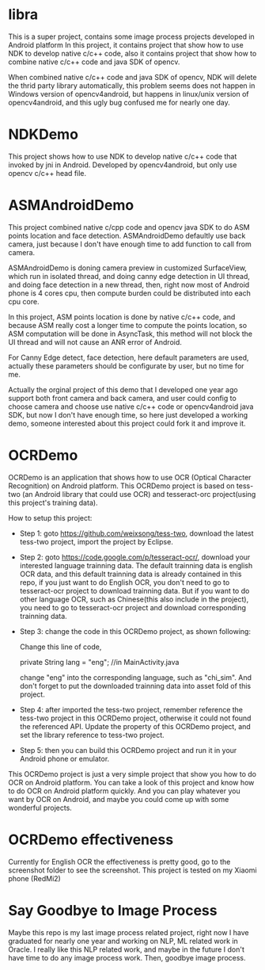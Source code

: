 # libra
This is a super project, contains some image process projects developed in Android platform
In this project, it contains project that show how to use NDK to develop native c/c++ code,
also it contains project that show how to combine native c/c++ code and java SDK of opencv.

When combined native c/c++ code and java SDK of opencv, NDK will delete the thrid party library automatically,
this problem seems does not happen in Windows version of opencv4android, but happens in linux/unix version of 
opencv4android, and this ugly bug confused me for nearly one day.

# NDKDemo
This project shows how to use NDK to develop native c/c++ code that invoked by jni in Android.
Developed by opencv4android, but only use opencv c/c++ head file.

# ASMAndroidDemo
This project combined native c/cpp code and opencv java SDK to do ASM points location and face detection.
ASMAndroidDemo defaultly use back camera, just because I don't have enough time to add function to call 
from camera.

ASMAndroidDemo is doning camera preview in customized SurfaceView, which run in isolated thread, and doing 
canny edge detection in UI thread, and doing face detection in a new thread, then, right now most of Android 
phone is 4 cores cpu, then compute burden could be distributed into each cpu core.

In this project, ASM points location is done by native c/c++ code, and because ASM really cost a longer time to 
compute the points location, so ASM computation will be done in AsyncTask, this method will not block the UI
thread and will not cause an ANR error of Android.

For Canny Edge detect, face detection, here default parameters are used, actually these parameters should be configurate
by user, but no time for me.

Actually the orginal project of this demo that I developed one year ago support both front camera and back camera,
and user could config to choose camera and choose use native c/c++ code or opencv4android java SDK, but now I don't
have enough time, so here just developed a working demo, someone interested about this project could fork it and 
improve it.


# OCRDemo
OCRDemo is an application that shows how to use OCR (Optical Character Recognition) on Android platform.
This OCRDemo project is based on tess-two (an Android library that could use OCR) and tesseract-orc project(using this project's training data).

How to setup this project:

* Step 1: goto https://github.com/weixsong/tess-two, download the latest tess-two project, import the project by Eclipse.

* Step 2: goto https://code.google.com/p/tesseract-ocr/, download your interested language trainning data.
The default trainning data is english OCR data, and this default trainning data is already contained in this repo, if you just want to do English OCR, you don't need to go to tesseract-ocr project to download trainning data. But if you want to do other language OCR, such as Chinese(this also include in the project), you need to go to tesseract-ocr project and download corresponding trainning data. 

* Step 3: change the code in this OCRDemo project, as shown following:

  Change this line of code,

    private String lang = "eng"; //in MainActivity.java 

  change "eng" into the corresponding language, such as "chi_sim".
  And don't forget to put the downloaded trainning data into asset fold of this project.

* Step 4: after imported the tess-two project, remember reference the tess-two project in this OCRDemo project, otherwise it could not found the referenced API. 
Update the property of this OCRDemo project, and set the library reference to tess-two project.

* Step 5: then you can build this OCRDemo project and run it in your Android phone or emulator.

This OCRDemo project is just a very simple project that show you how to do OCR on Android platform. You can take a look of this project and know how to do OCR on Android platform quickly. And you can play whatever you want by OCR on Android, and maybe you could come up with some wonderful projects.

# OCRDemo effectiveness
Currently for English OCR the effectiveness is pretty good, go to the screenshot folder to see the screenshot.
This project is tested on my Xiaomi phone (RedMi2)

# Say Goodbye to Image Process
Maybe this repo is my last image process related project, right now I have graduated for nearly one year and working on NLP, ML related work in Oracle. I really like this NLP related work, and maybe in the future I don't have time to do any image process work. Then, goodbye image process.
